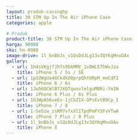 ```yaml
---
layout: produk-casinghp
title: 30 STM Up In The Air iPhone Case
categories: apple

# Produk
product-title: 30 STM Up In The Air iPhone Case
harga: 90000
sku: hn-0980
image-drive: 1l_bnBbJs_v1QsDdJLg13v3QYKqMnxDAx
gallery:
  - url: 1h4sVKgjfJhfs9bkMMV_1x8WLE7hWvJza
    title: iPhone 5 / 5s / SE
  - url: 1p32WgUa4GCkdkD8prpQhYURpM_mnCdFI
    title: iPhone 6 / 6s
  - url: 1Jw56OCWlB7JXQTqwovlelguMBRi-Ym1N
    title: iPhone 6 Plus / 6s Plus
  - url: 1UJWpA56ueEv-1jCGZIX-OPsEvtB9Cp_I
    title: iPhone 7 / 8
  - url: 1-Se5zw_zsRM7vfxXlITpdPmPY2FvVTwA
    title: iPhone 7 Plus / 8 Plus
  - url: 1l_bnBbJs_v1QsDdJLg13v3QYKqMnxDAx
    title: iPhone X
---
```

